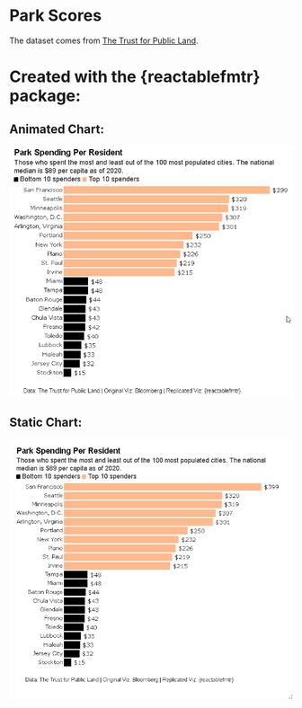 # Park Scores

The dataset comes from [The Trust for Public Land](https://www.tpl.org/parks-and-an-equitable-recovery-parkscore-report).

# Created with the {reactablefmtr} package:

## Animated Chart:
![](parkspending_tidytuesday.gif)

## Static Chart:
![](park_spending_per_resident.png)
